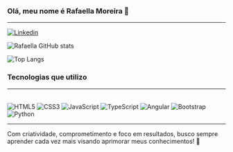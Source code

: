### Olá, meu nome é Rafaella Moreira 👋
<hr>

[![Linkedin](https://img.shields.io/badge/LinkedIn-0077B5?style=for-the-badge&logo=linkedin&logoColor=white)](https://www.linkedin.com/in/rafaella-moreira-75084a239/)

![Rafaella GitHub stats](https://github-readme-stats.vercel.app/api?username=rafaella0320&theme=jolly&show_icons=true)

![Top Langs](https://github-readme-stats.vercel.app/api/top-langs/?username=rafaella0320&theme=jolly)

### Tecnologias que utilizo
<hr>
<div style="display: inline-block"><br>
<img target="_blank" align="center" alt="HTML5" src="https://img.shields.io/badge/HTML5-E34F26?style=for-the-badge&logo=html5&logoColor=white">
<img target="_blank" align="center" alt="CSS3" src="https://img.shields.io/badge/CSS3-1572B6?style=for-the-badge&logo=css3&logoColor=white">
<img target="_blank" align="center" alt="JavaScript" src="https://img.shields.io/badge/JavaScript-F7DF1E?style=for-the-badge&logo=javascript&logoColor=black">
<img target="_blank" align="center" alt="TypeScript" src="https://img.shields.io/badge/TypeScript-007ACC?style=for-the-badge&logo=typescript&logoColor=white">
<img target="_blank" align="center" alt="Angular" src="https://img.shields.io/badge/Angular-DD0031?style=for-the-badge&logo=angular&logoColor=white">
<img target="_blank" align="center" alt="Bootstrap" src="https://img.shields.io/badge/Bootstrap-563D7C?style=for-the-badge&logo=bootstrap&logoColor=white">
<img target="_blank" align="center" alt="Python" src="https://img.shields.io/badge/Python-14354C?style=for-the-badge&logo=python&logoColor=white">
</div>
<hr>
Com criatividade, comprometimento e foco em resultados, busco sempre aprender cada vez mais visando aprimorar meus conhecimentos! 🚀
